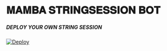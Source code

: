 # 𝐌𝐀𝐌𝐁𝐀 𝐒𝐓𝐑𝐈𝐍𝐆𝐒𝐄𝐒𝐒𝐈𝐎𝐍 𝐁𝐎𝐓

##### DEPLOY YOUR OWN STRING SESSION
[![Deploy](https://www.herokucdn.com/deploy/button.svg)](https://heroku.com/deploy?template=https://github.com/NAVYA-DEVELOPER/MAMBA_STRINGHACK_BOT)
